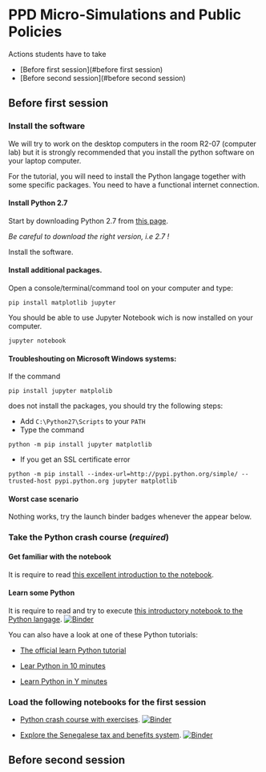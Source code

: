 # PPD Micro-Simulations and Public Policies

Actions students have to take
* [Before first session](#before first session)
* [Before second session](#before second session)

## Before first session

### Install the software

We will try to work on the desktop computers in the room R2-07 (computer lab) but it is strongly recommended that you install the python software on your laptop computer.

For the tutorial, you will need to install the Python langage together with some specific packages. You need to have a functional internet connection.

#### Install Python 2.7

Start by downloading Python 2.7 from [this page](https://www.python.org/downloads/).

*Be careful to download the right version, i.e 2.7 !*

Install the software.

#### Install additional packages.

Open a console/terminal/command tool on your computer and type:

```shell
pip install matplotlib jupyter
```

You should be able to use Jupyter Notebook wich is now installed on your computer.

```
jupyter notebook
```

#### Troubleshouting on Microsoft Windows systems:

 If the command

```
pip install jupyter matplolib
```

does not install the packages, you should try the following steps:
  - Add `C:\Python27\Scripts` to your `PATH`
  - Type the command
```
python -m pip install jupyter matplotlib
```
  - If  you get an SSL certificate error
```
python -m pip install --index-url=http://pypi.python.org/simple/ --trusted-host pypi.python.org jupyter matplotlib
```

#### Worst case scenario

Nothing works, try the launch binder badges whenever the appear below.


### Take the Python crash course (*required*)

#### Get familiar with the notebook

It is require to read [this excellent introduction to the notebook](http://nbviewer.jupyter.org/github/ipython-books/minibook-2nd-code/blob/master/chapter1/13-nbui.ipynb).

#### Learn some Python

It is require to read and try to execute [this introductory notebook to the Python langage](http://nbviewer.jupyter.org/github/ipython-books/minibook-2nd-code/blob/master/chapter1/14-python.ipynb). [![Binder](https://mybinder.org/badge.svg)](https://mybinder.org/v2/gh/benjello/ppd-micro-simulations-and-public-policies/master?filepath=notebooks%2F14-python.ipynb)

You can also have a look at one of these Python tutorials:
  - [The official learn Python tutorial]( https://www.learnpython.org/)

  - [Lear Python in 10 minutes](https://www.stavros.io/tutorials/python/)

  - [Learn Python in Y minutes](https://learnxinyminutes.com/docs/python/)

### Load the following notebooks for the first session

- [Python crash course with exercises](./notebooks/python_crash_course_student.ipynb). [![Binder](https://mybinder.org/badge.svg)](https://mybinder.org/v2/gh/benjello/ppd-micro-simulations-and-public-policies/master?filepath=notebooks%2Fpython_crash_course_student.ipynb)

- [Explore the Senegalese tax and benefits system](./notebooks/Senegal-student.ipynb). [![Binder](https://mybinder.org/badge.svg)](https://mybinder.org/v2/gh/benjello/ppd-micro-simulations-and-public-policies/master?filepath=notebooks%2FSenegal-student.ipynb)


## Before second session